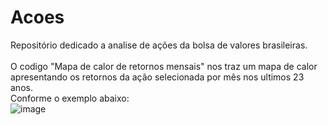 # Acoes
Repositório dedicado a analise de ações da bolsa de valores brasileiras.</br>
</br>
O codigo "Mapa de calor de retornos mensais" nos traz um mapa de calor apresentando os retornos da ação selecionada por mês nos ultimos 23 anos.</br>
Conforme o exemplo abaixo:</br>
![image](https://user-images.githubusercontent.com/83608386/226183142-afe6643d-47c7-470e-a820-618f543ab08f.png)

